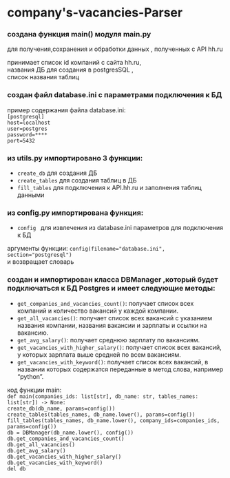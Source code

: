 # company's-vacancies-Parser

### создана функция main() модуля main.py

для получения,сохранения и обработки данных , полученных с API hh.ru 

принимает список id компаний с сайта hh.ru, \
названия ДБ для создания в postgresSQL , \
список названия таблиц

### создан файл database.ini с параметрами подключения к БД
пример содержания файла database.ini: \
`[postgresql]`\
`host=localhost` \
`user=postgres` \
`password=****`\
`port=5432`

### из utils.py импортировано 3 функции:
* `create_db` для создания ДБ
* `create_tables` для создания таблиц в ДБ
* `fill_tables` для подключения к API.hh.ru и заполнения таблиц данными

### из config.py импортирована функция:
* `config ` для извлечения из database.ini параметров для подключения к БД

аргументы функции: `config(filename="database.ini", section="postgresql")` \
и возвращает словарь 


### создан и импортирован класса DBManager ,который будет подключаться к БД Postgres и имеет следующие методы:

- `get_companies_and_vacancies_count()`: получает список всех компаний и количество вакансий у каждой компании.
- `get_all_vacancies()`: получает список всех вакансий с указанием названия компании, названия вакансии и зарплаты и ссылки на вакансию.
- `get_avg_salary()`: получает среднюю зарплату по вакансиям.
- `get_vacancies_with_higher_salary()`: получает список всех вакансий, у которых зарплата выше средней по всем вакансиям.
- `get_vacancies_with_keyword()`: получает список всех вакансий, в названии которых содержатся переданные в метод слова, например “python”.

код функции main: \
`def main(companies_ids: list[str], db_name: str, tables_names: list[str]) -> None:`\
    `create_db(db_name, params=config())` \
    `create_tables(tables_names, db_name.lower(), params=config())` \
    `fill_tables(tables_names, db_name.lower(), company_ids=companies_ids, params=config())` \
    `db = DBManager(db_name.lower(), config())` \
    `db.get_companies_and_vacancies_count()` \
    `db.get_all_vacancies()` \
    `db.get_avg_salary()` \
    `db.get_vacancies_with_higher_salary()` \
    `db.get_vacancies_with_keyword()` \
    `del db`
